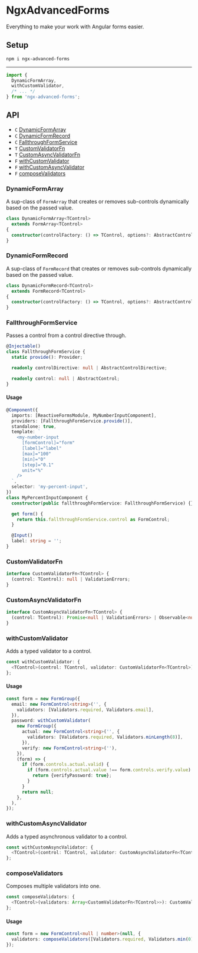 # NgxAdvancedForms

Everything to make your work with Angular forms easier.

## Setup

```sh
npm i ngx-advanced-forms
```

---

```ts
import {
  DynamicFormArray,
  withCustomValidator,
  /* ... */
} from 'ngx-advanced-forms';
```

## API

- `C` [DynamicFormArray](#api/DynamicFormArray)
- `C` [DynamicFormRecord](#api/DynamicFormRecord)
- `C` [FallthroughFormService](#api/FallthroughFormService)
- `T` [CustomValidatorFn](#api/CustomValidatorFn)
- `T` [CustomAsyncValidatorFn](#api/CustomAsyncValidatorFn)
- `F` [withCustomValidator](#api/withCustomValidator)
- `F` [withCustomAsyncValidator](#api/withCustomAsyncValidator)
- `F` [composeValidators](#api/composeValidators)

<a name="api/DynamicFormArray"></a>

### DynamicFormArray

A sup-class of `FormArray` that creates or removes sub-controls dynamically based on the passed value.

```ts
class DynamicFormArray<TControl>
  extends FormArray<TControl>
{
  constructor(controlFactory: () => TControl, options?: AbstractControlOptions);
}
```

<a name="api/DynamicFormRecord"></a>

### DynamicFormRecord

A sup-class of `FormRecord` that creates or removes sub-controls dynamically based on the passed value.

```ts
class DynamicFormRecord<TControl>
  extends FormRecord<TControl>
{
  constructor(controlFactory: () => TControl, options?: AbstractControlOptions);
}
```

<a name="api/FallthroughFormService"></a>

### FallthroughFormService

Passes a control from a control directive through.

```ts
@Injectable()
class FallthroughFormService {
  static provide(): Provider;

  readonly controlDirective: null | AbstractControlDirective;

  readonly control: null | AbstractControl;
}
```

#### Usage

```ts
@Component({
  imports: [ReactiveFormsModule, MyNumberInputComponent],
  providers: [FallthroughFormService.provide()],
  standalone: true,
  template: `
    <my-number-input
      [formControl]="form"
      [label]="label"
      [max]="100"
      [min]="0"
      [step]="0.1"
      unit="%"
    />
  `,
  selector: 'my-percent-input',
})
class MyPercentInputComponent {
  constructor(public fallthroughFormService: FallthroughFormService) {}

  get form() {
    return this.fallthroughFormService.control as FormControl;
  }

  @Input()
  label: string = '';
}
```

<a name="api/CustomValidatorFn"></a>

### CustomValidatorFn

```ts
interface CustomValidatorFn<TControl> {
  (control: TControl): null | ValidationErrors;
}
```

<a name="api/CustomAsyncValidatorFn"></a>

### CustomAsyncValidatorFn

```ts
interface CustomAsyncValidatorFn<TControl> {
  (control: TControl): Promise<null | ValidationErrors> | Observable<null | ValidationErrors>;
}
```

<a name="api/withCustomValidator"></a>

### withCustomValidator

Adds a typed validator to a control.

```ts
const withCustomValidator: {
  <TControl>(control: TControl, validator: CustomValidatorFn<TControl>): TControl;
};
```

#### Usage

```ts
const form = new FormGroup({
  email: new FormControl<string>('', {
    validators: [Validators.required, Validators.email],
  }),
  password: withCustomValidator(
    new FormGroup({
      actual: new FormControl<string>('', {
        validators: [Validators.required, Validators.minLength(8)],
      }),
      verify: new FormControl<string>(''),
    }),
    (form) => {
      if (form.controls.actual.valid) {
        if (form.controls.actual.value !== form.controls.verify.value) {
          return {verifyPassword: true};
        }
      }
      return null;
    },
  ),
});
```

<a name="api/withCustomAsyncValidator"></a>

### withCustomAsyncValidator

Adds a typed asynchronous validator to a control.

```ts
const withCustomAsyncValidator: {
  <TControl>(control: TControl, validator: CustomAsyncValidatorFn<TControl>): TControl;
};
```

<a name="api/composeValidators"></a>

### composeValidators

Composes multiple validators into one.

```ts
const composeValidators: {
  <TControl>(validators: Array<CustomValidatorFn<TControl>>): CustomValidatorFn<TControl>;
};
```

#### Usage

```ts
const form = new FormControl<null | number>(null, {
  validators: composeValidators([Validators.required, Validators.min(0), Validators.max(100)]),
});
```
